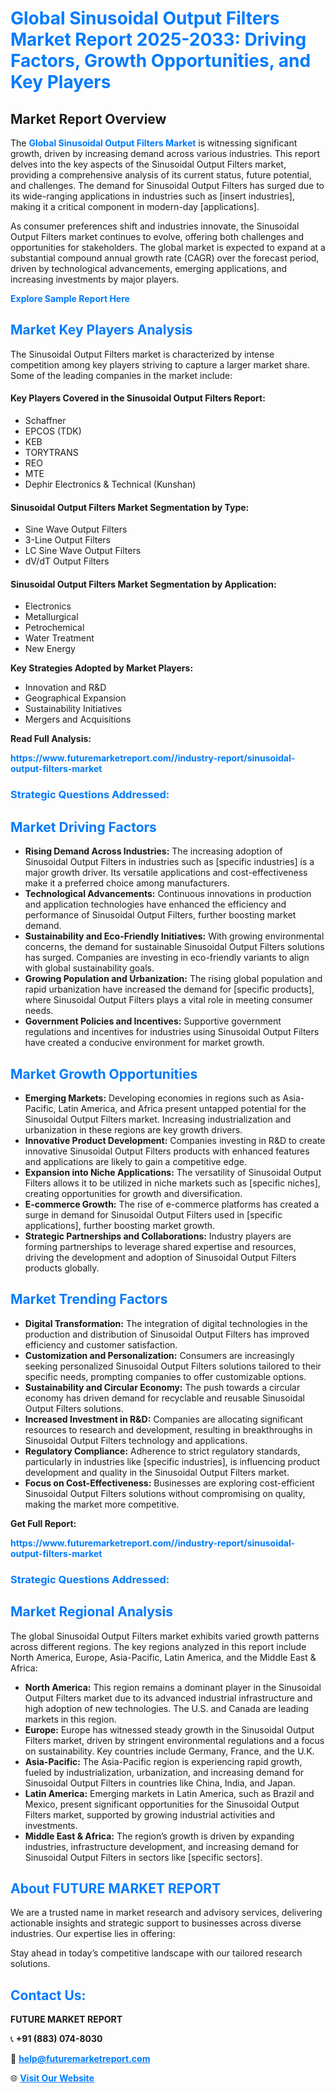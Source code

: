 <h1 style="color: #007BFF;">Global Sinusoidal Output Filters Market Report 2025-2033: Driving Factors, Growth Opportunities, and Key Players</h1>

<section id="overview">
<h2>Market Report Overview</h2>
<p>The <a href="https://www.futuremarketreport.com//industry-report/sinusoidal-output-filters-market" style="color: #007BFF; text-decoration: none;"><strong>Global Sinusoidal Output Filters Market</strong></a> is witnessing significant growth, driven by increasing demand across various industries. This report delves into the key aspects of the Sinusoidal Output Filters market, providing a comprehensive analysis of its current status, future potential, and challenges. The demand for Sinusoidal Output Filters has surged due to its wide-ranging applications in industries such as [insert industries], making it a critical component in modern-day [applications].</p>
<p>As consumer preferences shift and industries innovate, the Sinusoidal Output Filters market continues to evolve, offering both challenges and opportunities for stakeholders. The global market is expected to expand at a substantial compound annual growth rate (CAGR) over the forecast period, driven by technological advancements, emerging applications, and increasing investments by major players.</p>
</section>

<section id="overview">
<p><a href="https://www.futuremarketreport.com//request-sample/reportId=90413" style="color: #007BFF; text-decoration: none;"><strong>Explore Sample Report Here</strong></a></p>
</section>

<section id="key-players">
<h2 style="color: #007BFF;">Market Key Players Analysis</h2>
<p>The Sinusoidal Output Filters market is characterized by intense competition among key players striving to capture a larger market share. Some of the leading companies in the market include:</p>
<h4>Key Players Covered in the Sinusoidal Output Filters Report:</h4>
<ul><li>Schaffner</li><li>EPCOS (TDK)</li><li>KEB</li><li>TORYTRANS</li><li>REO</li><li>MTE</li><li>Dephir Electronics &amp; Technical (Kunshan)</li></ul>
<h4>Sinusoidal Output Filters Market Segmentation by Type:</h4>
<ul><li>Sine Wave Output Filters</li><li>3-Line Output Filters</li><li>LC Sine Wave Output Filters</li><li>dV/dT Output Filters</li></ul>

<h4>Sinusoidal Output Filters Market Segmentation by Application:</h4>
<ul><li>Electronics</li><li>Metallurgical</li><li>Petrochemical</li><li>Water Treatment</li><li>New Energy</li></ul>
<p><strong>Key Strategies Adopted by Market Players:</strong></p>
<ul>
<li>Innovation and R&D</li>
<li>Geographical Expansion</li>
<li>Sustainability Initiatives</li>
<li>Mergers and Acquisitions</li>
</ul>
</section>

<section>
<p><strong>Read Full Analysis: </strong></p><a href="https://www.futuremarketreport.com//industry-report/sinusoidal-output-filters-market" style="color: #007BFF; text-decoration: none;"><strong>https://www.futuremarketreport.com//industry-report/sinusoidal-output-filters-market</strong></a>
<h3 style="color: #007BFF;">Strategic Questions Addressed:</h3>
</section>

<section id="driving-factors">
<h2 style="color: #007BFF;">Market Driving Factors</h2>
<ul>
<li><strong>Rising Demand Across Industries:</strong> The increasing adoption of Sinusoidal Output Filters in industries such as [specific industries] is a major growth driver. Its versatile applications and cost-effectiveness make it a preferred choice among manufacturers.</li>
<li><strong>Technological Advancements:</strong> Continuous innovations in production and application technologies have enhanced the efficiency and performance of Sinusoidal Output Filters, further boosting market demand.</li>
<li><strong>Sustainability and Eco-Friendly Initiatives:</strong> With growing environmental concerns, the demand for sustainable Sinusoidal Output Filters solutions has surged. Companies are investing in eco-friendly variants to align with global sustainability goals.</li>
<li><strong>Growing Population and Urbanization:</strong> The rising global population and rapid urbanization have increased the demand for [specific products], where Sinusoidal Output Filters plays a vital role in meeting consumer needs.</li>
<li><strong>Government Policies and Incentives:</strong> Supportive government regulations and incentives for industries using Sinusoidal Output Filters have created a conducive environment for market growth.</li>
</ul>
</section>

<section id="growth-opportunities">
<h2 style="color: #007BFF;">Market Growth Opportunities</h2>
<ul>
<li><strong>Emerging Markets:</strong> Developing economies in regions such as Asia-Pacific, Latin America, and Africa present untapped potential for the Sinusoidal Output Filters market. Increasing industrialization and urbanization in these regions are key growth drivers.</li>
<li><strong>Innovative Product Development:</strong> Companies investing in R&D to create innovative Sinusoidal Output Filters products with enhanced features and applications are likely to gain a competitive edge.</li>
<li><strong>Expansion into Niche Applications:</strong> The versatility of Sinusoidal Output Filters allows it to be utilized in niche markets such as [specific niches], creating opportunities for growth and diversification.</li>
<li><strong>E-commerce Growth:</strong> The rise of e-commerce platforms has created a surge in demand for Sinusoidal Output Filters used in [specific applications], further boosting market growth.</li>
<li><strong>Strategic Partnerships and Collaborations:</strong> Industry players are forming partnerships to leverage shared expertise and resources, driving the development and adoption of Sinusoidal Output Filters products globally.</li>
</ul>
</section>

<section id="trending-factors">
<h2 style="color: #007BFF;">Market Trending Factors</h2>
<ul>
<li><strong>Digital Transformation:</strong> The integration of digital technologies in the production and distribution of Sinusoidal Output Filters has improved efficiency and customer satisfaction.</li>
<li><strong>Customization and Personalization:</strong> Consumers are increasingly seeking personalized Sinusoidal Output Filters solutions tailored to their specific needs, prompting companies to offer customizable options.</li>
<li><strong>Sustainability and Circular Economy:</strong> The push towards a circular economy has driven demand for recyclable and reusable Sinusoidal Output Filters solutions.</li>
<li><strong>Increased Investment in R&D:</strong> Companies are allocating significant resources to research and development, resulting in breakthroughs in Sinusoidal Output Filters technology and applications.</li>
<li><strong>Regulatory Compliance:</strong> Adherence to strict regulatory standards, particularly in industries like [specific industries], is influencing product development and quality in the Sinusoidal Output Filters market.</li>
<li><strong>Focus on Cost-Effectiveness:</strong> Businesses are exploring cost-efficient Sinusoidal Output Filters solutions without compromising on quality, making the market more competitive.</li>
</ul>
</section>

<section>
<p><strong>Get Full Report: </strong></p><a href="https://www.futuremarketreport.com//industry-report/sinusoidal-output-filters-market" style="color: #007BFF; text-decoration: none;"><strong>https://www.futuremarketreport.com//industry-report/sinusoidal-output-filters-market</strong></a>
<h3 style="color: #007BFF;">Strategic Questions Addressed:</h3>
</section>


<section id="regional-analysis">
<h2 style="color: #007BFF;">Market Regional Analysis</h2>
<p>The global Sinusoidal Output Filters market exhibits varied growth patterns across different regions. The key regions analyzed in this report include North America, Europe, Asia-Pacific, Latin America, and the Middle East & Africa:</p>
<ul>
<li><strong>North America:</strong> This region remains a dominant player in the Sinusoidal Output Filters market due to its advanced industrial infrastructure and high adoption of new technologies. The U.S. and Canada are leading markets in this region.</li>
<li><strong>Europe:</strong> Europe has witnessed steady growth in the Sinusoidal Output Filters market, driven by stringent environmental regulations and a focus on sustainability. Key countries include Germany, France, and the U.K.</li>
<li><strong>Asia-Pacific:</strong> The Asia-Pacific region is experiencing rapid growth, fueled by industrialization, urbanization, and increasing demand for Sinusoidal Output Filters in countries like China, India, and Japan.</li>
<li><strong>Latin America:</strong> Emerging markets in Latin America, such as Brazil and Mexico, present significant opportunities for the Sinusoidal Output Filters market, supported by growing industrial activities and investments.</li>
<li><strong>Middle East & Africa:</strong> The region’s growth is driven by expanding industries, infrastructure development, and increasing demand for Sinusoidal Output Filters in sectors like [specific sectors].</li>
</ul>
</section>

<footer>
<h2 style="color: #007BFF;">About FUTURE MARKET REPORT</h2>
<p>We are a trusted name in market research and advisory services, delivering actionable insights and strategic support to businesses across diverse industries. Our expertise lies in offering:</p>

<p>Stay ahead in today’s competitive landscape with our tailored research solutions.</p>

<h2 style="color: #007BFF;">Contact Us:</h2>
<p><strong>FUTURE MARKET REPORT</strong></p>
<p>📞 <strong>+91 (883) 074-8030</strong></p>
<p>📧 <strong><a href="mailto:help@futuremarketreport.com" style="color: #007BFF;">help@futuremarketreport.com</a></strong></p>
<p>🌐 <strong><a href="https://www.futuremarketreport.com/" style="color: #007BFF;">Visit Our Website</a></strong></p>
</footer>